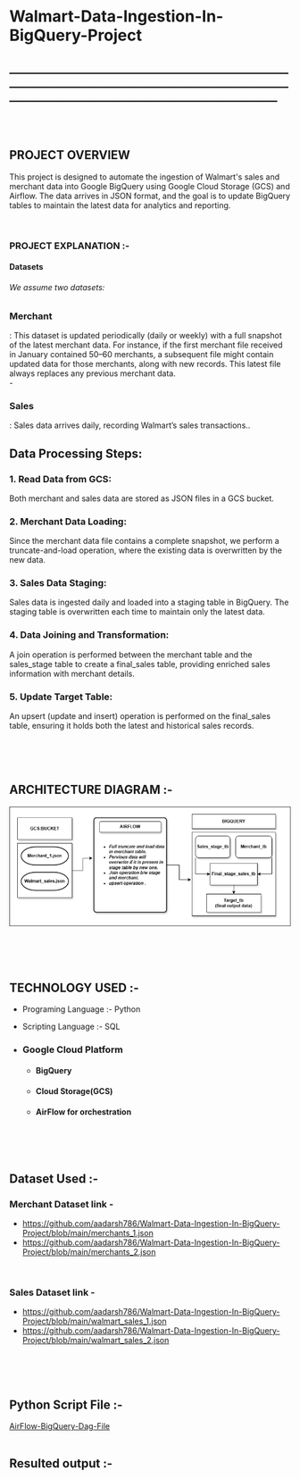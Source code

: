 # Walmart-Data-Ingestion-In-BigQuery-Project 
<h2>____________________________________________________________________________________________________________________________________________________</h2>

  <br>
  <br>
   

## PROJECT OVERVIEW

This project is designed to automate the ingestion of Walmart's sales and merchant data into Google BigQuery using Google Cloud Storage (GCS) and Airflow. The data arrives in JSON format, and the goal is to update BigQuery tables to maintain the latest data for analytics and reporting.

 <br>




### PROJECT EXPLANATION :-  

  #### Datasets

   ###### We assume two datasets:
  
   <h3>Merchant</h3> : 
   This dataset is updated periodically (daily or weekly) with a full snapshot of the latest merchant data. For instance, if the first merchant file received in January contained 50–60 merchants, a subsequent file might contain updated data for those merchants, along with new records. This latest file always replaces any previous merchant data.
       <br>
   -  <h3>Sales</h3> :  Sales data arrives daily, recording Walmart’s sales transactions..
   
      

   ## Data Processing Steps:

  <h3>1. Read Data from GCS:</h3>
  Both merchant and sales data are stored as JSON files in a GCS bucket.

<h3>  2.  Merchant Data Loading:</h3>

 Since the merchant data file contains a complete snapshot, we perform a truncate-and-load operation, where the existing data is overwritten by the new data.
<h3>3. Sales Data Staging:</h3>

 Sales data is ingested daily and loaded into a staging table in BigQuery. The staging table is overwritten each time to maintain only the latest data.
<h3>4. Data Joining and Transformation:</h3>

 A join operation is performed between the merchant table and the sales_stage table to create a final_sales table, providing enriched sales information with merchant details.
<h3>5. Update Target Table:</h3>

 An upsert (update and insert) operation is performed on the final_sales table, ensuring it holds both the latest and historical sales records.
      
     

  
























<br>
<br>
<br>

## ARCHITECTURE DIAGRAM :-

![Project Architecture](Walmart_p1.drawio.png)  










<br>
<br>
<br>

## TECHNOLOGY USED :-
*  Programing Language :- Python
  
*  Scripting Language  :- SQL
  
* ### Google Cloud Platform
 
    - #### BigQuery
      
    -  #### Cloud Storage(GCS)
      
    - #### AirFlow for orchestration










<br>
<br>
<br>

## Dataset Used  :-
### Merchant Dataset link -
- https://github.com/aadarsh786/Walmart-Data-Ingestion-In-BigQuery-Project/blob/main/merchants_1.json
- https://github.com/aadarsh786/Walmart-Data-Ingestion-In-BigQuery-Project/blob/main/merchants_2.json

<br>

### Sales Dataset link -
- https://github.com/aadarsh786/Walmart-Data-Ingestion-In-BigQuery-Project/blob/main/walmart_sales_1.json
- https://github.com/aadarsh786/Walmart-Data-Ingestion-In-BigQuery-Project/blob/main/walmart_sales_2.json








<br>
<br>
<br>

## Python Script File  :-
[AirFlow-BigQuery-Dag-File](practicepu.py)
  <br>
  <br>
## Resulted output :-










